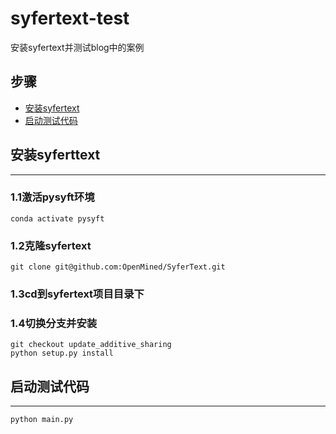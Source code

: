 # syfertext-test
安装syfertext并测试blog中的案例

## 步骤

- [安装syfertext](#安装syfertext)
- [启动测试代码](#启动测试代码)


## 安装syferttext
---
### 1.1激活pysyft环境
```
conda activate pysyft
```

### 1.2克隆syfertext
```
git clone git@github.com:OpenMined/SyferText.git
```
### 1.3cd到syfertext项目目录下

### 1.4切换分支并安装

```
git checkout update_additive_sharing
python setup.py install
```

## 启动测试代码
---

```
python main.py
```
